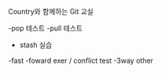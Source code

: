 Country와 함께하는 Git 교실


-pop 테스트
-pull 테스트
- stash 실습



-fast -foward exer / conflict test
-3way other 
